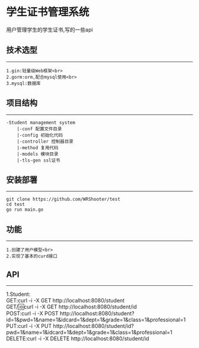 # 学生证书管理系统
用户管理学生的学生证书,写的一些api
## 技术选型
_________
    1.gin:轻量级Web框架<br>
    2.gorm:orm,配合mysql使用<br>
    3.mysql:数据库
## 项目结构
_________
    -Student management system
        |-conf 配置文件目录
        |-config 初始化代码
        |-controller 控制器目录
        |-method 复用代码
        |-models 模块目录
        |-tls-gen ssl证书
## 安装部署
_________
    git clone https://github.com/WRShooter/test
    cd test
    go run main.go

## 功能
_________
    1.创建了用户模型<br>
    2.实现了基本的curd接口

## API
_________
1.Student:<br>
    GET:curl -i -X GET http://localhost:8080/student<br>
    GET/:id:curl -i -X GET http://localhost:8080/student/id <br>
    POST:curl -i -X POST http://localhost:8080/student?id=1&pwd=1&name=1&idcard=1&dept=1&grade=1&class=1&professional=1<br>
    PUT:curl -i -X PUT http://localhost:8080/student/id?pwd=1&name=1&idcard=1&dept=1&grade=1&class=1&professional=1<br>
    DELETE:curl -i -X DELETE http://localhost:8080/student/id<br>
    
